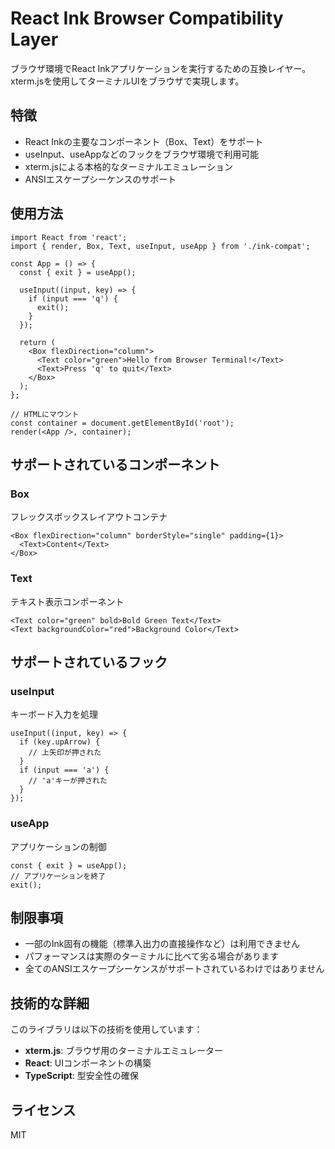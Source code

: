 # React Ink Browser Compatibility Layer

ブラウザ環境でReact Inkアプリケーションを実行するための互換レイヤー。xterm.jsを使用してターミナルUIをブラウザで実現します。

## 特徴

- React Inkの主要なコンポーネント（Box、Text）をサポート
- useInput、useAppなどのフックをブラウザ環境で利用可能
- xterm.jsによる本格的なターミナルエミュレーション
- ANSIエスケープシーケンスのサポート

## 使用方法

```tsx
import React from 'react';
import { render, Box, Text, useInput, useApp } from './ink-compat';

const App = () => {
  const { exit } = useApp();
  
  useInput((input, key) => {
    if (input === 'q') {
      exit();
    }
  });

  return (
    <Box flexDirection="column">
      <Text color="green">Hello from Browser Terminal!</Text>
      <Text>Press 'q' to quit</Text>
    </Box>
  );
};

// HTMLにマウント
const container = document.getElementById('root');
render(<App />, container);
```

## サポートされているコンポーネント

### Box
フレックスボックスレイアウトコンテナ

```tsx
<Box flexDirection="column" borderStyle="single" padding={1}>
  <Text>Content</Text>
</Box>
```

### Text
テキスト表示コンポーネント

```tsx
<Text color="green" bold>Bold Green Text</Text>
<Text backgroundColor="red">Background Color</Text>
```

## サポートされているフック

### useInput
キーボード入力を処理

```tsx
useInput((input, key) => {
  if (key.upArrow) {
    // 上矢印が押された
  }
  if (input === 'a') {
    // 'a'キーが押された
  }
});
```

### useApp
アプリケーションの制御

```tsx
const { exit } = useApp();
// アプリケーションを終了
exit();
```

## 制限事項

- 一部のInk固有の機能（標準入出力の直接操作など）は利用できません
- パフォーマンスは実際のターミナルに比べて劣る場合があります
- 全てのANSIエスケープシーケンスがサポートされているわけではありません

## 技術的な詳細

このライブラリは以下の技術を使用しています：

- **xterm.js**: ブラウザ用のターミナルエミュレーター
- **React**: UIコンポーネントの構築
- **TypeScript**: 型安全性の確保

## ライセンス

MIT